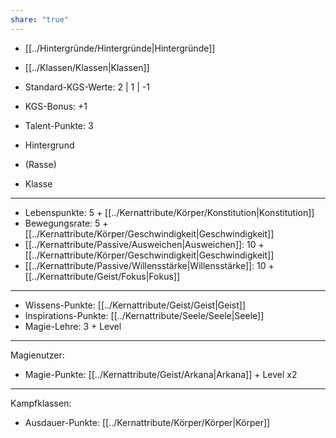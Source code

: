 ```yaml
---
share: "true"
---
```

- [[../Hintergründe/Hintergründe|Hintergründe]]  
- [[../Klassen/Klassen|Klassen]]  
  
- Standard-KGS-Werte: 2 | 1 | -1  
- KGS-Bonus: +1  
- Talent-Punkte: 3  
  
- Hintergrund  
- (Rasse)  
- Klasse  
____  
  
- Lebenspunkte: 5 + [[../Kernattribute/Körper/Konstitution|Konstitution]]  
- Bewegungsrate: 5 + [[../Kernattribute/Körper/Geschwindigkeit|Geschwindigkeit]]  
- [[../Kernattribute/Passive/Ausweichen|Ausweichen]]: 10 + [[../Kernattribute/Körper/Geschwindigkeit|Geschwindigkeit]]  
- [[../Kernattribute/Passive/Willensstärke|Willensstärke]]: 10 + [[../Kernattribute/Geist/Fokus|Fokus]]  
---  
  
- Wissens-Punkte: [[../Kernattribute/Geist/Geist|Geist]]  
- Inspirations-Punkte: [[../Kernattribute/Seele/Seele|Seele]]  
- Magie-Lehre: 3 + Level  
___  
  
Magienutzer:  
- Magie-Punkte: [[../Kernattribute/Geist/Arkana|Arkana]] + Level x2  
---  
  
Kampfklassen:  
- Ausdauer-Punkte: [[../Kernattribute/Körper/Körper|Körper]]